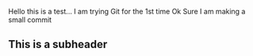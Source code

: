 Hello this is a test... I am trying Git for the 1st time
Ok Sure I am making a small commit

## This is a subheader
